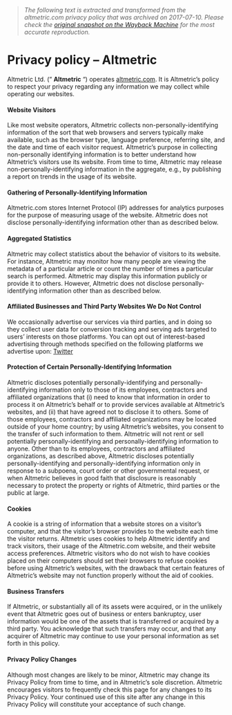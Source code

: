 > *The following text is extracted and transformed from the altmetric.com privacy policy that was archived on 2017-07-10. Please check the [original snapshot on the Wayback Machine](https://web.archive.org/web/20170710194616id_/https%3A//www.altmetric.com/privacy-policy) for the most accurate reproduction.*

# Privacy policy – Altmetric

Altmetric Ltd. (“ **Altmetric** “) operates [altmetric.com](http://www.altmetric.com/). It is Altmetric’s policy to respect your privacy regarding any information we may collect while operating our websites.

#### Website Visitors

Like most website operators, Altmetric collects non-personally-identifying information of the sort that web browsers and servers typically make available, such as the browser type, language preference, referring site, and the date and time of each visitor request. Altmetric’s purpose in collecting non-personally identifying information is to better understand how Altmetric’s visitors use its website. From time to time, Altmetric may release non-personally-identifying information in the aggregate, e.g., by publishing a report on trends in the usage of its website.

#### Gathering of Personally-Identifying Information

Altmetric.com stores Internet Protocol (IP) addresses for analytics purposes for the purpose of measuring usage of the website. Altmetric does not disclose personally-identifying information other than as described below.

#### Aggregated Statistics

Altmetric may collect statistics about the behavior of visitors to its website. For instance, Altmetric may monitor how many people are viewing the metadata of a particular article or count the number of times a particular search is performed. Altmetric may display this information publicly or provide it to others. However, Altmetric does not disclose personally-identifying information other than as described below.

#### Affiliated Businesses and Third Party Websites We Do Not Control

We occasionally advertise our services via third parties, and in doing so they collect user data for conversion tracking and serving ads targeted to users’ interests on those platforms. You can opt out of interest-based advertising through methods specified on the following platforms we advertise upon: [Twitter](https://support.twitter.com/articles/20170405#)

#### Protection of Certain Personally-Identifying Information

Altmetric discloses potentially personally-identifying and personally-identifying information only to those of its employees, contractors and affiliated organizations that (i) need to know that information in order to process it on Altmetric’s behalf or to provide services available at Altmetric’s websites, and (ii) that have agreed not to disclose it to others. Some of those employees, contractors and affiliated organizations may be located outside of your home country; by using Altmetric’s websites, you consent to the transfer of such information to them. Altmetric will not rent or sell potentially personally-identifying and personally-identifying information to anyone. Other than to its employees, contractors and affiliated organizations, as described above, Altmetric discloses potentially personally-identifying and personally-identifying information only in response to a subpoena, court order or other governmental request, or when Altmetric believes in good faith that disclosure is reasonably necessary to protect the property or rights of Altmetric, third parties or the public at large.

#### Cookies

A cookie is a string of information that a website stores on a visitor’s computer, and that the visitor’s browser provides to the website each time the visitor returns. Altmetric uses cookies to help Altmetric identify and track visitors, their usage of the Altmetric.com website, and their website access preferences. Altmetric visitors who do not wish to have cookies placed on their computers should set their browsers to refuse cookies before using Altmetric’s websites, with the drawback that certain features of Altmetric’s website may not function properly without the aid of cookies.

#### Business Transfers

If Altmetric, or substantially all of its assets were acquired, or in the unlikely event that Altmetric goes out of business or enters bankruptcy, user information would be one of the assets that is transferred or acquired by a third party. You acknowledge that such transfers may occur, and that any acquirer of Altmetric may continue to use your personal information as set forth in this policy.

#### Privacy Policy Changes

Although most changes are likely to be minor, Altmetric may change its Privacy Policy from time to time, and in Altmetric’s sole discretion. Altmetric encourages visitors to frequently check this page for any changes to its Privacy Policy. Your continued use of this site after any change in this Privacy Policy will constitute your acceptance of such change.
